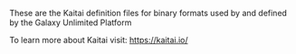 

These are the Kaitai definition files for binary formats used by and defined by the Galaxy Unlimited Platform

To learn more about Kaitai visit: https://kaitai.io/